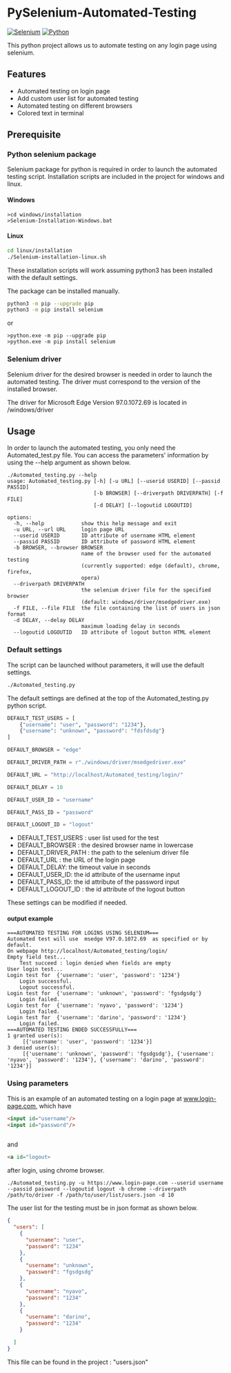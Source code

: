 # PySelenium-Automated-Testing

[![Selenium](https://www.selenium.dev/images/selenium_4_logo.png)](https://www.selenium.dev)
[![Python](https://www.python.org//static/img/python-logo.png)](https://www.python.org)

This python project allows us to automate testing on any login page using selenium.

## Features

- Automated testing on login page
- Add custom user list for automated testing
- Automated testing on different browsers
- Colored text in terminal 

## Prerequisite

### Python selenium package

Selenium package for python is required in order to launch the automated testing script.
Installation scripts are included in the project for windows and linux.

#### Windows

```batch
>cd windows/installation
>Selenium-Installation-Windows.bat
```

#### Linux
```sh
cd linux/installation
./Selenium-installation-linux.sh
```
These installation scripts will work assuming python3 has been installed with the default settings.

The package can be installed manually.

```sh
python3 -m pip --upgrade pip
python3 -m pip install selenium
```

or

```batch
>python.exe -m pip --upgrade pip
>python.exe -m pip install selenium
```

### Selenium driver

Selenium driver for the desired browser is needed in order to launch the automated testing.
The driver must correspond to the version of the installed browser.

The driver for Microsoft Edge Version 97.0.1072.69 is located in /windows/driver


## Usage

In order to launch the automated testing, you only need the Automated_test.py file.
You can access the parameters' information by using the --help argument as shown below.

```
./Automated_testing.py --help
usage: Automated_testing.py [-h] [-u URL] [--userid USERID] [--passid PASSID]
                            [-b BROWSER] [--driverpath DRIVERPATH] [-f FILE]
                            [-d DELAY] [--logoutid LOGOUTID]

options:
  -h, --help            show this help message and exit
  -u URL, --url URL     login page URL
  --userid USERID       ID attribute of username HTML element
  --passid PASSID       ID attribute of password HTML element
  -b BROWSER, --browser BROWSER
                        name of the browser used for the automated testing
                        (currently supported: edge (default), chrome, firefox,
                        opera)
  --driverpath DRIVERPATH
                        the selenium driver file for the specified browser
                        (default: windows/driver/msedgedriver.exe)
  -f FILE, --file FILE  the file containing the list of users in json format
  -d DELAY, --delay DELAY
                        maximum loading delay in seconds
  --logoutid LOGOUTID   ID attribute of logout button HTML element

```
### Default settings

The script can be launched without parameters, it will use the default settings.

```sh
./Automated_testing.py
```
The default settings are defined at the top of the Automated_testing.py python script.

```python
DEFAULT_TEST_USERS = [
    {"username": "user", "password": "1234"},
    {"username": "unknown", "password": "fdsfdsdg"}
]

DEFAULT_BROWSER = "edge"

DEFAULT_DRIVER_PATH = r"./windows/driver/msedgedriver.exe"

DEFAULT_URL = "http://localhost/Automated_testing/login/"

DEFAULT_DELAY = 10

DEFAULT_USER_ID = "username"

DEFAULT_PASS_ID = "password"

DEFAULT_LOGOUT_ID = "logout"
```

- DEFAULT_TEST_USERS : user list used for the test
- DEFAULT_BROWSER : the desired browser name in lowercase
- DEFAULT_DRIVER_PATH : the path to the selenium driver file
- DEFAULT_URL : the URL of the login page
- DEFAULT_DELAY: the timeout value in seconds
- DEFAULT_USER_ID: the id attribute of the username input
- DEFAULT_PASS_ID: the id attribute of the password input
- DEFAULT_LOGOUT_ID : the id attribute of the logout button

These settings can be modified if needed.

#### output example
```
===AUTOMATED TESTING FOR LOGINS USING SELENIUM===
Automated test will use  msedge V97.0.1072.69  as specified or by default.
On webpage http://localhost/Automated_testing/login/
Empty field test...
	Test succeed : login denied when fields are empty
User login test...
Login test for  {'username': 'user', 'password': '1234'}
	Login successful.
	Logout successful.
Login test for  {'username': 'unknown', 'password': 'fgsdgsdg'}
	Login failed. 
Login test for  {'username': 'nyavo', 'password': '1234'}
	Login failed. 
Login test for  {'username': 'darino', 'password': '1234'}
	Login failed. 
===AUTOMATED TESTING ENDED SUCCESSFULLY===
1 granted user(s): 
	 [{'username': 'user', 'password': '1234'}]
3 denied user(s): 
	 [{'username': 'unknown', 'password': 'fgsdgsdg'}, {'username': 'nyavo', 'password': '1234'}, {'username': 'darino', 'password': '1234'}]

```

### Using parameters

This is an example of an automated testing on a login page at www.login-page.com, which have 
```html
<input id="username"/>
<input id="password"/> 
	   
```
and

```html
<a id="logout>
```

after login, using chrome browser.


```
./Automated_testing.py -u https://www.login-page.com --userid username --passid password --logoutid logout -b chrome --driverpath /path/to/driver -f /path/to/user/list/users.json -d 10

```

The user list for the testing must be in json format as shown below.

```json
{
  "users": [
    {
      "username": "user",
      "password": "1234"
    },
    {
      "username": "unknown",
      "password": "fgsdgsdg"
    },
    {
      "username": "nyavo",
      "password": "1234"
    },
    {
      "username": "darino",
      "password": "1234"
    }

  ]
}
```

This file can be found in the project : "users.json"


